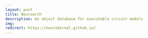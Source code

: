 ```yaml
---
layout: post
title: Neuroarch
description: An object database for executable circuit models
img:
redirect: https://neurokernel.github.io/
---
```


